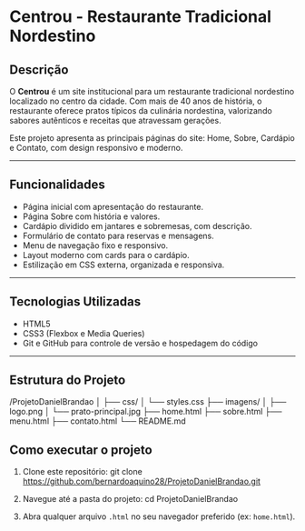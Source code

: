# Centrou - Restaurante Tradicional Nordestino
## Descrição

O **Centrou** é um site institucional para um restaurante tradicional nordestino localizado no centro da cidade. Com mais de 40 anos de história, o restaurante oferece pratos típicos da culinária nordestina, valorizando sabores autênticos e receitas que atravessam gerações.

Este projeto apresenta as principais páginas do site: Home, Sobre, Cardápio e Contato, com design responsivo e moderno.

---

## Funcionalidades

- Página inicial com apresentação do restaurante.
- Página Sobre com história e valores.
- Cardápio dividido em jantares e sobremesas, com descrição.
- Formulário de contato para reservas e mensagens.
- Menu de navegação fixo e responsivo.
- Layout moderno com cards para o cardápio.
- Estilização em CSS externa, organizada e responsiva.

---

## Tecnologias Utilizadas

- HTML5
- CSS3 (Flexbox e Media Queries)
- Git e GitHub para controle de versão e hospedagem do código

---

## Estrutura do Projeto
/ProjetoDanielBrandao
│
├── css/
│ └── styles.css
├── imagens/
│ ├── logo.png
│ └── prato-principal.jpg
├── home.html
├── sobre.html
├── menu.html
├── contato.html
└── README.md



## Como executar o projeto

1. Clone este repositório:
git clone https://github.com/bernardoaquino28/ProjetoDanielBrandao.git

2. Navegue até a pasta do projeto:
cd ProjetoDanielBrandao

3. Abra qualquer arquivo `.html` no seu navegador preferido (ex: `home.html`).




